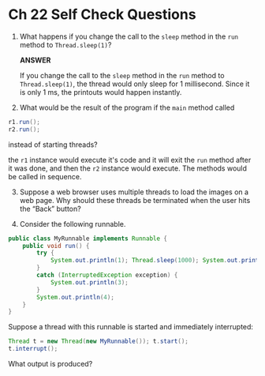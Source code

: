 # Ch 22 Self Check Questions

1. What happens if you change the call to the `sleep` method in the `run` method to `Thread.sleep(1)`?
   
   **ANSWER**
   
   If you change the call to the `sleep` method in the `run` method to `Thread.sleep(1)`, the thread would only sleep for 1 millisecond. Since it is only 1 ms, the printouts would happen instantly.   

2. What would be the result of the program if the `main` method called
```java
r1.run();
r2.run();
```

  instead of starting threads?  

   the `r1` instance would execute it's code and it will exit the `run` method after it was done, and then the `r2` instance would execute. The methods would be called in sequence.   

3. Suppose a web browser uses multiple threads to load the images on a web page. Why should these threads be terminated when the user hits the “Back” button?



4. Consider the following runnable.
```java
public class MyRunnable implements Runnable {
    public void run() {
        try {
            System.out.println(1); Thread.sleep(1000); System.out.println(2);
        }
        catch (InterruptedException exception) {
            System.out.println(3);
        }
        System.out.println(4);
    }
}
```
Suppose a thread with this runnable is started and immediately interrupted:
```java
Thread t = new Thread(new MyRunnable()); t.start();
t.interrupt();
```
What output is produced?